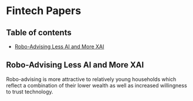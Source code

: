 # Fintech Papers
## Table of contents
* [Robo-Advising Less AI and More XAI](#robo-advising-less-ai-and-more-xai?)


## Robo-Advising Less AI and More XAI
Robo-advising is more attractive to relatively young households which reflect a combination of their lower wealth as well as increased willingness to trust technology.

